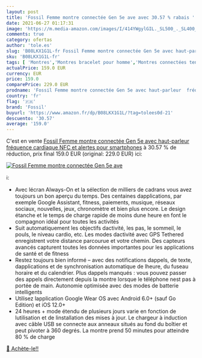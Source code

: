 ```yaml
---
layout: post
title: 'Fossil Femme montre connectée Gen 5e ave avec 30.57 % rabais '
date: 2021-06-27 01:17:31
image: 'https://m.media-amazon.com/images/I/414YWgylGIL._SL500_._SL400_.jpg'
comments: true
category: ofertas
author: 'tole.es'
slug: 'B08LKX1G1L-fr Fossil Femme montre connectée Gen 5e avec haut-parleur...'
sku: 'B08LKX1G1L-fr'
tags: [ 'Montres','Montres bracelet pour homme','Montres connectées tendance pour homme','Montres et accessoires','Montres homme','fossil', ]
actualPrice: 159.0 EUR
currency: EUR
price: 159.0
comparePrice: 229.0 EUR
prodname: 'Fossil Femme montre connectée Gen 5e avec haut-parleur  fréquence cardiaque  NFC et alertes pour smartphones'
country: 'fr'
flag: '🇫🇷'
brand: 'Fossil'
buyurl: 'https://www.amazon.fr/dp/B08LKX1G1L/?tag=tolees0d-21'
descuento: '30.57'
average: '159.0'
---
```


C'est en vente [Fossil Femme montre connectée Gen 5e avec haut-parleur  fréquence cardiaque  NFC et alertes pour smartphones](https://www.amazon.fr/dp/B08LKX1G1L/?tag=tolees0d-21)  à  30.57 % de réduction, prix final  159.0 EUR (original: 229.0 EUR) ici:

[![Fossil Femme montre connectée Gen 5e ave](https://m.media-amazon.com/images/I/414YWgylGIL._SL500_._SL400_.jpg)](https://www.amazon.fr/dp/B08LKX1G1L/?tag=tolees0d-21)

ℹ️:

- Avec lécran Always-On et la sélection de milliers de cadrans vous avez toujours un bon aperçu du temps. Des centaines dapplications, par exemple Google Assistant, fitness, paiements, musique, réseaux sociaux, nouvelles, jeux, chronomètre et bien plus encore. Le design étanche et le temps de charge rapide de moins dune heure en font le compagnon idéal pour toutes les activités
- Suit automatiquement les objectifs dactivité, les pas, le sommeil, le pouls, le niveau cardio, etc. Les modes dactivité avec GPS Tethered enregistrent votre distance parcourue et votre chemin. Des capteurs avancés capturent toutes les données importantes pour les applications de santé et de fitness
- Restez toujours bien informé – avec des notifications dappels, de texte, dapplications et de synchronisation automatique de lheure, du fuseau horaire et du calendrier. Plus dappels manqués : vous pouvez passer des appels directement depuis la montre lorsque le téléphone nest pas à portée de main. Autonomie optimisée avec des modes de batterie intelligents
- Utilisez lapplication Google Wear OS avec Android 6.0+ (sauf Go Edition) et iOS 12.0+
- 24 heures + mode étendu de plusieurs jours varie en fonction de lutilisation et de linstallation des mises à jour. Le chargeur à induction avec câble USB se connecte aux anneaux situés au fond du boîtier et peut pivoter à 360 degrés. La montre prend 50 minutes pour atteindre 80 % de charge

[🛒 Achète-le!!](https://www.amazon.fr/dp/B08LKX1G1L/?tag=tolees0d-21)
